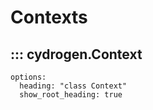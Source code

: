 # Contexts

## ::: cydrogen.Context
    options:
      heading: "class Context"
      show_root_heading: true
